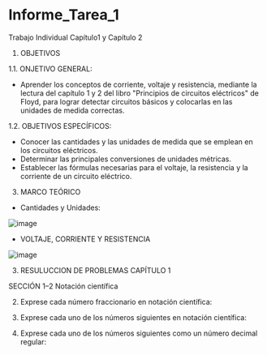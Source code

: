 # Informe_Tarea_1
Trabajo Individual Capítulo1 y Capítulo 2

1. OBJETIVOS 

1.1. ONJETIVO GENERAL:

- Aprender los conceptos de corriente, voltaje y resistencia, mediante la lectura del capítulo 1 y 2 del libro "Principios de circuitos eléctricos" de Floyd, para lograr detectar circuitos básicos y colocarlas en las unidades de medida correctas.

1.2. OBJETIVOS ESPECÍFICOS: 

- Conocer las cantidades y las unidades de medida que se emplean en los circuitos eléctricos.
- Determinar las principales conversiones de unidades métricas.
- Establecer las fórmulas necesarias para el voltaje, la resistencia y la corriente de un circuito eléctrico.

3. MARCO TEÓRICO 

- Cantidades y Unidades:

![image](https://user-images.githubusercontent.com/105623628/168699276-8eadd515-c04d-424b-b798-62b2fd2e003d.png)

- VOLTAJE, CORRIENTE Y RESISTENCIA 

![image](https://user-images.githubusercontent.com/105623628/168699408-4df007e3-a3e2-4925-9c06-e97312dfbb11.png)

3. RESULUCCION DE PROBLEMAS CAPÍTULO 1

SECCIÓN 1–2  Notación científica

2. Exprese cada número fraccionario en notación científica:

4. Exprese cada uno de los números siguientes en notación científica:

6. Exprese cada uno de los números siguientes como un número decimal regular:

